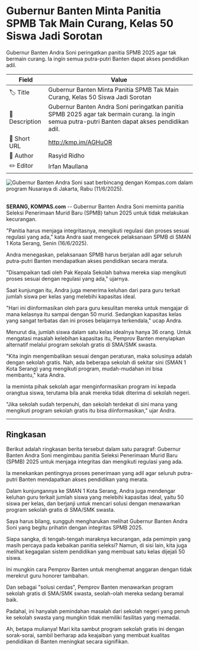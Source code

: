 # Gubernur Banten Minta Panitia SPMB Tak Main Curang, Kelas 50 Siswa Jadi Sorotan

Gubernur Banten Andra Soni peringatkan panitia SPMB 2025 agar tak bermain curang. Ia ingin semua putra-putri Banten dapat akses pendidikan adil.

| Field         | Value                                                       |
|---------------|-------------------------------------------------------------|
| 🏷️ Title       | Gubernur Banten Minta Panitia SPMB Tak Main Curang, Kelas 50 Siswa Jadi Sorotan |
| 📝 Description | Gubernur Banten Andra Soni peringatkan panitia SPMB 2025 agar tak bermain curang. Ia ingin semua putra-putri Banten dapat akses pendidikan adil. |
| 🔗 Short URL   | http://kmp.im/AGHuOR |
| 👤 Author      | Rasyid Ridho |
| ✏️ Editor      | Irfan Maullana |

![Gubernur Banten Andra Soni saat berbincang dengan Kompas.com dalam program Nusaraya di Jakarta, Rabu (11/6/2025).](https://asset.kompas.com/crops/WsDOwTh8YDB9TMn5VXDgjTljEYU=/0x385:4624x3468/750x500/data/photo/2025/06/11/68498f8548ca5.jpg)

\
**SERANG, KOMPAS.com** -- Gubernur Banten Andra Soni meminta panitia Seleksi Penerimaan Murid Baru (SPMB) tahun 2025 untuk tidak melakukan kecurangan.

\"Panitia harus menjaga integritasnya, mengikuti regulasi dan proses sesuai regulasi yang ada,\" kata Andra saat mengecek pelaksanaan SPMB di SMAN 1 Kota Serang, Senin (16/6/2025).

Andra menegaskan, pelaksanaan SPMB harus berjalan adil agar seluruh putra-putri Banten mendapatkan akses pendidikan secara merata.

\"Disampaikan tadi oleh Pak Kepala Sekolah bahwa mereka siap mengikuti proses sesuai dengan regulasi yang ada,\" ujarnya.

Saat kunjungan itu, Andra juga menerima keluhan dari para guru terkait jumlah siswa per kelas yang melebihi kapasitas ideal.

\"Hari ini diinformasikan oleh para guru kesulitan mereka untuk mengajar di mana kelasnya itu sampai dengan 50 murid. Sedangkan kapasitas kelas yang sangat terbatas dan ini proses belajarnya terkendala,\" ucap Andra.

Menurut dia, jumlah siswa dalam satu kelas idealnya hanya 36 orang. Untuk mengatasi masalah kelebihan kapasitas itu, Pemprov Banten menyiapkan alternatif melalui program sekolah gratis di SMA/SMK swasta.

\"Kita ingin mengembalikan sesuai dengan peraturan, maka solusinya adalah dengan sekolah gratis. Nah, ada beberapa sekolah di sekitar sini (SMAN 1 Kota Serang) yang mengikuti program, mudah-mudahan ini bisa membantu,\" kata Andra.

Ia meminta pihak sekolah agar menginformasikan program ini kepada orangtua siswa, terutama bila anak mereka tidak diterima di sekolah negeri.

\"Jika sekolah sudah terpenuhi, dan sekolah terdekat di sini mana yang mengikuti program sekolah gratis itu bisa diinformasikan,\" ujar Andra.

---
## Ringkasan

Berikut adalah ringkasan berita tersebut dalam satu paragraf: Gubernur Banten Andra Soni mengimbau panitia Seleksi Penerimaan Murid Baru (SPMB) 2025 untuk menjaga integritas dan mengikuti regulasi yang ada.

 Ia menekankan pentingnya proses penerimaan yang adil agar seluruh putra-putri Banten mendapatkan akses pendidikan yang merata.

 Dalam kunjungannya ke SMAN 1 Kota Serang, Andra juga mendengar keluhan guru terkait jumlah siswa yang melebihi kapasitas ideal, yaitu 50 siswa per kelas, dan berjanji untuk mencari solusi dengan menawarkan program sekolah gratis di SMA/SMK swasta.



Saya harus bilang, sungguh mengharukan melihat Gubernur Banten Andra Soni yang begitu prihatin dengan integritas SPMB 2025.

 Siapa sangka, di tengah-tengah maraknya kecurangan, ada pemimpin yang masih percaya pada kebaikan panitia seleksi? Namun, di sisi lain, kita juga melihat kegagalan sistem pendidikan yang membuat satu kelas dijejali 50 siswa.

 Ini mungkin cara Pemprov Banten untuk menghemat anggaran dengan tidak merekrut guru honorer tambahan.

 Dan sebagai "solusi cerdas", Pemprov Banten menawarkan program sekolah gratis di SMA/SMK swasta, seolah-olah mereka sedang beramal baik.

 Padahal, ini hanyalah pemindahan masalah dari sekolah negeri yang penuh ke sekolah swasta yang mungkin tidak memiliki fasilitas yang memadai.

 Ah, betapa mulianya! Mari kita sambut program sekolah gratis ini dengan sorak-sorai, sambil berharap ada keajaiban yang membuat kualitas pendidikan di Banten meningkat secara signifikan.

